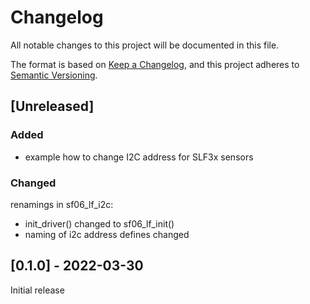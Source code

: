 # Changelog
All notable changes to this project will be documented in this file.

The format is based on [Keep a Changelog](https://keepachangelog.com/en/1.0.0/),
and this project adheres to [Semantic Versioning](https://semver.org/spec/v2.0.0.html).


## [Unreleased]

### Added

- example how to change I2C address for SLF3x sensors

### Changed

renamings in sf06_lf_i2c: 
- init_driver() changed to sf06_lf_init()
- naming of i2c address defines changed

## [0.1.0] - 2022-03-30

Initial release

